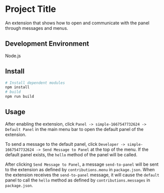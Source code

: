 # Project Title

An extension that shows how to open and communicate with the panel through messages and menus.

## Development Environment

Node.js

## Install

```bash
# Install dependent modules
npm install
# build
npm run build
```

## Usage

After enabling the extension, click `Panel -> simple-1667547732624 -> Default Panel` in the main menu bar to open the default panel of the extension.

To send a message to the default panel, click `Developer -> simple-1667547732624 -> Send Message to Panel` at the top of the menu. If the default panel exists, the `hello` method of the panel will be called.

After clicking `Send Message to Panel`, a message `send-to-panel` will be sent to the extension as defined by `contributions.menu` in `package.json`. When the extension receives the `send-to-panel` message, it will cause the `default` panel to call the `hello` method as defined by `contributions.messages` in `package.json`.

